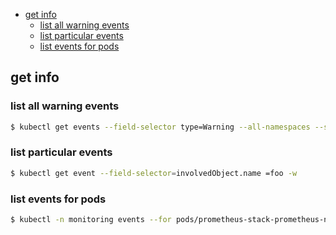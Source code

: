 <!-- START doctoc generated TOC please keep comment here to allow auto update -->
<!-- DON'T EDIT THIS SECTION, INSTEAD RE-RUN doctoc TO UPDATE -->

- [get info](#get-info)
  - [list all warning events](#list-all-warning-events)
  - [list particular events](#list-particular-events)
  - [list events for pods](#list-events-for-pods)

<!-- END doctoc generated TOC please keep comment here to allow auto update -->



## get info
### list all warning events
```bash
$ kubectl get events --field-selector type=Warning --all-namespaces --sort-by='{.lastTimestamp}'
```

### list particular events
```bash
$ kubectl get event --field-selector=involvedObject.name =foo -w
```

### list events for pods
```bash
$ kubectl -n monitoring events --for pods/prometheus-stack-prometheus-node-exporter-9764m --watch
```
